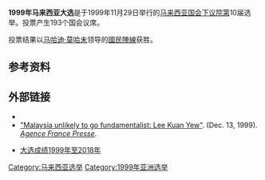 **1999年马来西亚大选**是于1999年11月29日举行的[马来西亚国会](../Page/马来西亚国会.md "wikilink")[下议院第](https://zh.wikipedia.org/wiki/马来西亚下议院 "wikilink")10届选举。投票产生193个国会议席。

投票结果以[马哈迪·莫哈末](../Page/马哈迪·莫哈末.md "wikilink")领导的[國民陣線](../Page/國民陣線.md "wikilink")获胜。

## 参考资料

## 外部链接

  -
  - ["Malaysia unlikely to go fundamentalist: Lee Kuan Yew"](http://www.singapore-window.org/sw99/91213af2.htm). (Dec. 13, 1999). *[Agence France Presse](https://zh.wikipedia.org/wiki/Agence_France_Presse "wikilink")*.

<!-- end list -->

  - [大选成绩1999年至2018年](https://politic.cari.com.my/state.php?sid=7&l=cn#ge-11)

[Category:马来西亚选举](https://zh.wikipedia.org/wiki/Category:马来西亚选举 "wikilink") [Category:1999年亚洲选举](https://zh.wikipedia.org/wiki/Category:1999年亚洲选举 "wikilink")